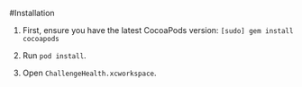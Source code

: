 #Installation

1. First, ensure you have the latest CocoaPods version:
`[sudo] gem install cocoapods`

2. Run `pod install`.

3. Open `ChallengeHealth.xcworkspace`.
